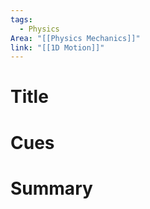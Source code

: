 ```yaml
---
tags:
  - Physics
Area: "[[Physics Mechanics]]"
link: "[[1D Motion]]"
---
```

# Title
# Cues
# Summary
```

```
